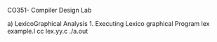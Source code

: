 CO351- Compiler Design Lab

a) LexicoGraphical Analysis
	1. Executing Lexico graphical Program
		lex example.l
		cc lex.yy.c
		./a.out